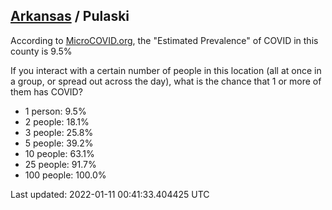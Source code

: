 
## [Arkansas](/united-states/arkansas) / Pulaski

According to [MicroCOVID.org](http://microcovid.org),
the "Estimated Prevalence" of COVID in this county is 9.5%

If you interact with a certain number of people in this location
(all at once in a group, or spread out across the day), what is the chance that
1 or more of them has COVID?

- 1 person: 9.5%
- 2 people: 18.1%
- 3 people: 25.8%
- 5 people: 39.2%
- 10 people: 63.1%
- 25 people: 91.7%
- 100 people: 100.0%

Last updated: 2022-01-11 00:41:33.404425 UTC
